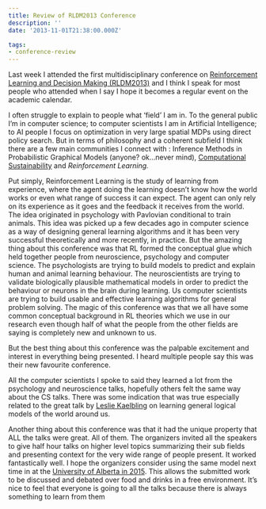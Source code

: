 ```yaml
---
title: Review of RLDM2013 Conference
description: ''
date: '2013-11-01T21:38:00.000Z'

tags: 
- conference-review
---
```


Last week I attended the first multidisciplinary conference on [Reinforcement Learning and Decision Making (RLDM2013)](http://rldm.org/) and I think I speak for most people who attended when I say I hope it becomes a regular event on the academic calendar.  

I often struggle to explain to people what ‘field’ I am in. To the general public I’m in computer science; to computer scientists I am in Artificial Intelligence; to AI people I focus on optimization in very large spatial MDPs using direct policy search. But in terms of philosophy and a coherent subfield I think there are a few main communities I connect with : Inference Methods in Probabilistic Graphical Models (anyone? ok…never mind), [Computational Sustainability](http://blog.computational-sustainability.org/) and _Reinforcement Learning._  

Put simply, Reinforcement Learning is the study of learning from experience, where the agent doing the learning doesn’t know how the world works or even what range of success it can expect. The agent can only rely on its experience as it goes and the feedback it receives from the world. The idea originated in psychology with Pavlovian conditional to train animals. This idea was picked up a few decades ago in computer science as a way of designing general learning algorithms and it has been very successful theoretically and more recently, in practice. But the amazing thing about this conference was that RL formed the conceptual glue which held together people from neuroscience, psychology and computer science. The psychologists are trying to build models to predict and explain human and animal learning behaviour. The neuroscientists are trying to validate biologically plausible mathematical models in order to predict the behaviour or neurons in the brain during learning. Us computer scientists are trying to build usable and effective learning algorithms for general problem solving. The magic of this conference was that we all have some common conceptual background in RL theories which we use in our research even though half of what the people from the other fields are saying is completely new and unknown to us.  

But the best thing about this conference was the palpable excitement and interest in everything being presented. I heard multiple people say this was their new favourite conference.  

All the computer scientists I spoke to said they learned a lot from the psychology and neuroscience talks, hopefully others felt the same way about the CS talks. There was some indication that was true especially related to the great talk by [Leslie Kaelbling](https://www.google.com/url?sa=t&rct=j&q=&esrc=s&source=web&cd=1&cad=rja&ved=0CDEQFjAA&url=http%3A%2F%2Fpeople.csail.mit.edu%2Flpk%2F&ei=1x50UsWDBcTQiwL8roCoBw&usg=AFQjCNH4QtfRRLC98u0uvWKbfjDQQtUcyg&sig2=aWc4Q73ti8ewbcZZOTFYqg&bvm=bv.55819444,d.cGE) on learning general logical models of the world around us.  

Another thing about this conference was that it had the unique property that ALL the talks were great. All of them. The organizers invited all the speakers to give half hour talks on higher level topics summarizing their sub fields and presenting context for the very wide range of people present. It worked fantastically well. I hope the organizers consider using the same model next time in at the [University of Alberta in 2015](https://www.cs.ualberta.ca/research/research-areas/reinforcement-learning). This allows the submitted work to be discussed and debated over food and drinks in a free environment. It’s nice to feel that everyone is going to all the talks because there is always something to learn from them
